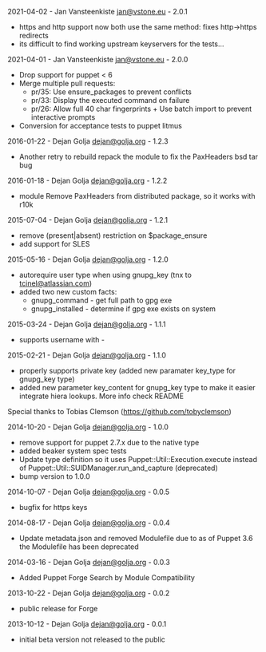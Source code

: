 2021-04-02 - Jan Vansteenkiste <jan@vstone.eu> - 2.0.1
* https and http support now both use the same method: fixes http->https redirects
* its difficult to find working upstream keyservers for the tests...

2021-04-01 - Jan Vansteenkiste <jan@vstone.eu> - 2.0.0
* Drop support for puppet < 6
* Merge multiple pull requests:
  * pr/35: Use ensure_packages to prevent conflicts
  * pr/33: Display the executed command on failure
  * pr/26: Allow full 40 char fingerprints  + Use batch import to prevent interactive prompts
* Conversion for acceptance tests to puppet litmus

2016-01-22 - Dejan Golja <dejan@golja.org> - 1.2.3
* Another retry to rebuild repack the module to fix the PaxHeaders bsd tar bug

2016-01-18 - Dejan Golja <dejan@golja.org> - 1.2.2
* module Remove PaxHeaders from distributed package, so it works with r10k

2015-07-04 - Dejan Golja <dejan@golja.org> - 1.2.1
* remove (present|absent) restriction on $package_ensure
* add support for SLES

2015-05-16 - Dejan Golja <dejan@golja.org> - 1.2.0
* autorequire user type when using gnupg_key (tnx to tcinel@atlassian.com)
* added two new custom facts:
  * gnupg_command - get full path to gpg exe
  * gnupg_installed - determine if gpg exe exists on system

2015-03-24 - Dejan Golja <dejan@golja.org> - 1.1.1
* supports username with -

2015-02-21 - Dejan Golja <dejan@golja.org> - 1.1.0
* properly supports private key (added new paramater key_type
  for gnupg_key type)
* added new parameter key_content for gnupg_key type
  to make it easier integrate hiera lookups. More info check README

Special thanks to Tobias Clemson (https://github.com/tobyclemson)

2014-10-20 - Dejan Golja <dejan@golja.org> - 1.0.0
* remove support for puppet 2.7.x due to the native type
* added beaker system spec tests
* Update type definition so it uses Puppet::Util::Execution.execute
  instead of Puppet::Util::SUIDManager.run_and_capture (deprecated)
* bump version to 1.0.0

2014-10-07 - Dejan Golja <dejan@golja.org> - 0.0.5
* bugfix for https keys

2014-08-17 - Dejan Golja <dejan@golja.org> - 0.0.4
* Update metadata.json and removed Modulefile due to 
  as of Puppet 3.6 the Modulefile has been deprecated

2014-03-16 - Dejan Golja <dejan@golja.org> - 0.0.3
* Added Puppet Forge Search by Module Compatibility

2013-10-22 - Dejan Golja <dejan@golja.org> - 0.0.2
* public release for Forge

2013-10-12 - Dejan Golja <dejan@golja.org> - 0.0.1
* initial beta version not released to the public
